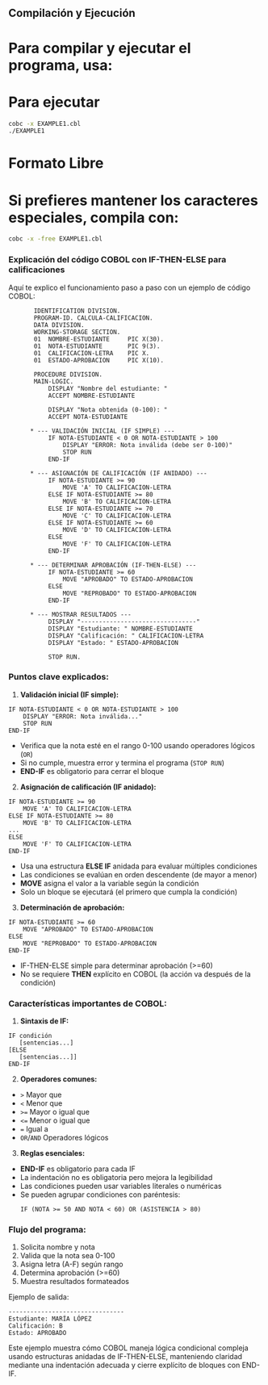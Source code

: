 ## Compilación y Ejecución

# Para compilar y ejecutar el programa, usa:
# Para ejecutar
```bash
cobc -x EXAMPLE1.cbl
./EXAMPLE1
```
# Formato Libre
# Si prefieres mantener los caracteres especiales, compila con:

```bash
cobc -x -free EXAMPLE1.cbl
```

### Explicación del código COBOL con IF-THEN-ELSE para calificaciones

Aquí te explico el funcionamiento paso a paso con un ejemplo de código COBOL:

```cobol
       IDENTIFICATION DIVISION.
       PROGRAM-ID. CALCULA-CALIFICACION.
       DATA DIVISION.
       WORKING-STORAGE SECTION.
       01  NOMBRE-ESTUDIANTE     PIC X(30).
       01  NOTA-ESTUDIANTE       PIC 9(3).
       01  CALIFICACION-LETRA    PIC X.
       01  ESTADO-APROBACION     PIC X(10).

       PROCEDURE DIVISION.
       MAIN-LOGIC.
           DISPLAY "Nombre del estudiante: "
           ACCEPT NOMBRE-ESTUDIANTE
           
           DISPLAY "Nota obtenida (0-100): "
           ACCEPT NOTA-ESTUDIANTE
           
      * --- VALIDACIÓN INICIAL (IF SIMPLE) ---
           IF NOTA-ESTUDIANTE < 0 OR NOTA-ESTUDIANTE > 100
               DISPLAY "ERROR: Nota inválida (debe ser 0-100)"
               STOP RUN
           END-IF
           
      * --- ASIGNACIÓN DE CALIFICACIÓN (IF ANIDADO) ---
           IF NOTA-ESTUDIANTE >= 90
               MOVE 'A' TO CALIFICACION-LETRA
           ELSE IF NOTA-ESTUDIANTE >= 80
               MOVE 'B' TO CALIFICACION-LETRA
           ELSE IF NOTA-ESTUDIANTE >= 70
               MOVE 'C' TO CALIFICACION-LETRA
           ELSE IF NOTA-ESTUDIANTE >= 60
               MOVE 'D' TO CALIFICACION-LETRA
           ELSE
               MOVE 'F' TO CALIFICACION-LETRA
           END-IF
           
      * --- DETERMINAR APROBACIÓN (IF-THEN-ELSE) ---
           IF NOTA-ESTUDIANTE >= 60
               MOVE "APROBADO" TO ESTADO-APROBACION
           ELSE
               MOVE "REPROBADO" TO ESTADO-APROBACION
           END-IF
           
      * --- MOSTRAR RESULTADOS ---
           DISPLAY "--------------------------------"
           DISPLAY "Estudiante: " NOMBRE-ESTUDIANTE
           DISPLAY "Calificación: " CALIFICACION-LETRA
           DISPLAY "Estado: " ESTADO-APROBACION
           
           STOP RUN.
```

### Puntos clave explicados:

1. **Validación inicial (IF simple):**
```cobol
IF NOTA-ESTUDIANTE < 0 OR NOTA-ESTUDIANTE > 100
    DISPLAY "ERROR: Nota inválida..."
    STOP RUN
END-IF
```
- Verifica que la nota esté en el rango 0-100 usando operadores lógicos (`OR`)
- Si no cumple, muestra error y termina el programa (`STOP RUN`)
- **END-IF** es obligatorio para cerrar el bloque

2. **Asignación de calificación (IF anidado):**
```cobol
IF NOTA-ESTUDIANTE >= 90
    MOVE 'A' TO CALIFICACION-LETRA
ELSE IF NOTA-ESTUDIANTE >= 80
    MOVE 'B' TO CALIFICACION-LETRA
...
ELSE
    MOVE 'F' TO CALIFICACION-LETRA
END-IF
```
- Usa una estructura **ELSE IF** anidada para evaluar múltiples condiciones
- Las condiciones se evalúan en orden descendente (de mayor a menor)
- **MOVE** asigna el valor a la variable según la condición
- Solo un bloque se ejecutará (el primero que cumpla la condición)

3. **Determinación de aprobación:**
```cobol
IF NOTA-ESTUDIANTE >= 60
    MOVE "APROBADO" TO ESTADO-APROBACION
ELSE
    MOVE "REPROBADO" TO ESTADO-APROBACION
END-IF
```
- IF-THEN-ELSE simple para determinar aprobación (>=60)
- No se requiere **THEN** explícito en COBOL (la acción va después de la condición)

### Características importantes de COBOL:

1. **Sintaxis de IF:**
```cobol
IF condición
   [sentencias...]
[ELSE
   [sentencias...]]
END-IF
```

2. **Operadores comunes:**
- `>` Mayor que
- `<` Menor que
- `>=` Mayor o igual que
- `<=` Menor o igual que
- `=` Igual a
- `OR`/`AND` Operadores lógicos

3. **Reglas esenciales:**
- **END-IF** es obligatorio para cada IF
- La indentación no es obligatoria pero mejora la legibilidad
- Las condiciones pueden usar variables literales o numéricas
- Se pueden agrupar condiciones con paréntesis:
  ```cobol
  IF (NOTA >= 50 AND NOTA < 60) OR (ASISTENCIA > 80)
  ```

### Flujo del programa:
1. Solicita nombre y nota
2. Valida que la nota sea 0-100
3. Asigna letra (A-F) según rango
4. Determina aprobación (>=60)
5. Muestra resultados formateados

Ejemplo de salida:
```
--------------------------------
Estudiante: MARÍA LÓPEZ
Calificación: B
Estado: APROBADO
```

Este ejemplo muestra cómo COBOL maneja lógica condicional compleja usando estructuras anidadas de IF-THEN-ELSE, manteniendo claridad mediante una indentación adecuada y cierre explícito de bloques con END-IF.
